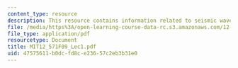 ```yaml
---
content_type: resource
description: This resource contains information related to seismic wave propogation.
file: /media/https%3A/open-learning-course-data-rc.s3.amazonaws.com/12-571-near-surface-geophysical-imaging-fall-2009/47575611b0dcfd8ce23657c2eb3b31e0_MIT12_571F09_Lec1.pdf
file_type: application/pdf
resourcetype: Document
title: MIT12_571F09_Lec1.pdf
uid: 47575611-b0dc-fd8c-e236-57c2eb3b31e0
---
```


